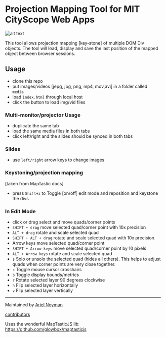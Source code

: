 # Projection Mapping Tool for MIT CityScope Web Apps

![alt text](/prjmap.gif "demo")

This tool allows projection mapping [key-stone] of multiple DOM Div objects. The tool will load, display and save the last position of the mapped object between browser sessions.

## Usage

- clone this repo
- put images/videos [jepg, jpg, png, mp4, mov,avi] in a folder called  
  `media`
- load `index.html` through local host
- click the button to load img/vid files

### Multi-monitor/projector Usage

- duplicate the same tab
- load the same media files in both tabs
- click left/right and the slides should be synced in both tabs

### Slides

- use `left/right` arrow keys to change images

### Keystoning/projection mapping

[taken from MapTastic docs]

- press `Shift+z` to Toggle [on/off] edit mode and reposition and keystone the divs

### In Edit Mode

- click or drag select and move quads/corner points
- `SHIFT + drag` move selected quad/corner point with 10x precision
- `ALT + drag` rotate and scale selected quad
- `SHIFT + ALT + drag` rotate and scale selected quad with 10x precision.
- Arrow keys move selected quad/corner point
- `SHIFT + Arrow keys` move selected quad/corner point by 10 pixels
- `ALT + Arrow keys` rotate and scale selected quad
- `s` Solo or unsolo the selected quad (hides all others). This helps to adjust quads when corner points are very close together.
- `c` Toggle mouse cursor crosshairs
- `b` Toggle display bounds/metrics
- `r` Rotate selected layer 90 degrees clockwise
- `h` Flip selected layer horizontally
- `v` Flip selected layer vertically

---

Maintained by [Ariel Noyman](http://arielnoyman.com)

[contributors](https://github.com/CityScope/CS_prjmapJS/graphs/contributors)

Uses the wonderful MapTasticJS lib: https://github.com/glowbox/maptasticjs
